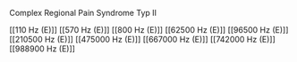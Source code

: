 Complex Regional Pain Syndrome Typ II

[[110 Hz (E)]]
[[570 Hz (E)]]
[[800 Hz (E)]]
[[62500 Hz (E)]]
[[96500 Hz (E)]]
[[210500 Hz (E)]]
[[475000 Hz (E)]]
[[667000 Hz (E)]]
[[742000 Hz (E)]]
[[988900 Hz (E)]]